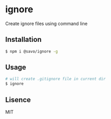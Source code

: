 # ignore
Create ignore files using command line

## Installation
```bash
$ npm i @savo/ignore -g
```

## Usage
```bash
# will create .gitignore file in current dir
$ ignore
```

## Lisence
MIT
